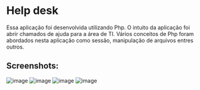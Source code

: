 # Help desk
Essa aplicação foi desenvolvida utilizando Php. O intuito da aplicação foi abrir chamados de ajuda para a área de TI. Vários conceitos de Php foram abordados nesta aplicação como sessão, manipulação de arquivos entres outros.

## Screenshots:
![image](https://github.com/gfonsecadev/help_desk_php/assets/90278833/38e28297-d84d-4ec5-bc39-afdb2e803f7e)
![image](https://github.com/gfonsecadev/help_desk_php/assets/90278833/330bb5c6-7388-47ce-811c-5bf18db08cb2)
![image](https://github.com/gfonsecadev/help_desk_php/assets/90278833/e031c53d-4a0e-4ee2-89b9-6429044e7c7f)
![image](https://github.com/gfonsecadev/help_desk_php/assets/90278833/c209a4a5-7709-4ccf-831c-2f3157e69afe)






